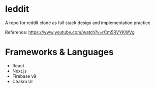 # leddit

A repo for reddit clone as full stack design and implementation practice

Reference: https://www.youtube.com/watch?v=rCm5RVYKWVg

# Frameworks & Languages
- React
- Next.js
- Firebase v9
- Chakra UI
